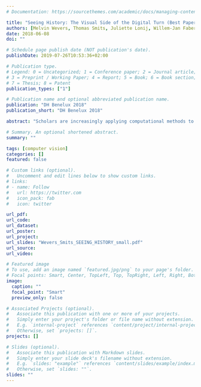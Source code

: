 ```yaml
---
# Documentation: https://sourcethemes.com/academic/docs/managing-content/

title: "Seeing History: The Visual Side of the Digital Turn (Best Paper Award)"
authors: [Melvin Wevers, Thomas Smits, Juliette Lonij, Willem-Jan Faber]
date: 2018-06-08
doi: ""

# Schedule page publish date (NOT publication's date).
publishDate: 2019-07-26T10:53:36+02:00

# Publication type.
# Legend: 0 = Uncategorized; 1 = Conference paper; 2 = Journal article;
# 3 = Preprint / Working Paper; 4 = Report; 5 = Book; 6 = Book section;
# 7 = Thesis; 8 = Patent
publication_types: ["1"]

# Publication name and optional abbreviated publication name.
publication: "DH Benelux 2018"
publication_short: "DH Benelux 2018"

abstract: "Scholars are increasingly applying computational methods to analyze the visual aspects of large-scale digitized visual datasets. Inspiring examples are the work of Seguin on visual pattern discovery in large databases of paintings and Moretti’s and Impett’s large-scale analysis of body postures in Aby Warburg’s Atlas Mnemosyne. In our paper, we will present two datasets of historical images and accompanying metadata harvested from Dutch digitized newspapers and reflect on ways to improve existing neural networks for historical research. We will discuss how. The sets were produced during two researcher-in-residence projects at the National Library of the Netherlands. The first set (SIAMESET) consists of more than 400,000 advertisements published in two major national newspapers between 1945 and 1995.3 Using the penultimate layer in a Convolutional Neural Network (CNN), 2,048 visual aspects were abstracted from these images, which can be used to group images together. The second dataset (CHRONIC) includes about 313,000 classified images from newspapers published between 1860 and 1922. The images were classified using a pipeline that consists of three classifiers. The first one detects images with faces, the second categorizes images according to eight different categories (buildings, cartoons, chess problems, crowds, logos, schematics, sheet music, and weather reports), and the last one sorts images as either photographs or drawings. We developed two tools to query these datasets. The first tool (SIAMESE) offers exploratory search in the advertisement dataset, which enables users to find images sharing a degree of visual similarity and can be used to detect visual trends in large visual datasets. For example, you can input an advertisement with a particular design, or perhaps a shape or object, and the algorithm then looks for similar images. The second one (CHRONREADER) enables users to find images in the second set by searching for specific (combinations) of visual categories and keywords. For example, images of ‘buildings’ with ‘faces’ and the keyword ‘protest’ in the text. Our paper discusses several challenges and possibilities of computer vision techniques for historical research. Most CNN’s are trained on contemporary materials (ImageNet). As a result, these networks perform well in recognizing the categories of the ImageNet challenge. However, the fact that they were trained on contemporary data can cause problems when working with historical images. For example, detecting bicycles works relatively well because the design of the bicycle has remained more or less similar during the last century, while trains are much more difficult since they have changed significantly over the years. Also, models trained on ImageNet have difficulties detecting objects in illustrations, which are often used in newspapers. They are regularly classified within the uninformative category ‘cartoon.’ In short, we will discuss how to improve these models and argue for the development and benchmarking of datasets with visual historical material."

# Summary. An optional shortened abstract.
summary: ""

tags: [computer vision]
categories: []
featured: false

# Custom links (optional).
#   Uncomment and edit lines below to show custom links.
# links:
# - name: Follow
#   url: https://twitter.com
#   icon_pack: fab
#   icon: twitter

url_pdf:
url_code:
url_dataset:
url_poster:
url_project:
url_slides: "Wevers_Smits_SEEING_HISTORY_small.pdf"
url_source:
url_video:

# Featured image
# To use, add an image named `featured.jpg/png` to your page's folder. 
# Focal points: Smart, Center, TopLeft, Top, TopRight, Left, Right, BottomLeft, Bottom, BottomRight.
image:
  caption: ""
  focal_point: "Smart"
  preview_only: false

# Associated Projects (optional).
#   Associate this publication with one or more of your projects.
#   Simply enter your project's folder or file name without extension.
#   E.g. `internal-project` references `content/project/internal-project/index.md`.
#   Otherwise, set `projects: []`.
projects: []

# Slides (optional).
#   Associate this publication with Markdown slides.
#   Simply enter your slide deck's filename without extension.
#   E.g. `slides: "example"` references `content/slides/example/index.md`.
#   Otherwise, set `slides: ""`.
slides: ""
---
```

